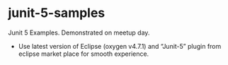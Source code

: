 # junit-5-samples
Junit 5 Examples. Demonstrated on meetup day.

-	Use latest version of Eclipse (oxygen v4.7.1) and “Junit-5” plugin from eclipse market place for smooth experience. 
